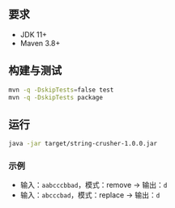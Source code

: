 ## 要求

- JDK 11+
- Maven 3.8+

## 构建与测试

```bash
mvn -q -DskipTests=false test
mvn -q -DskipTests package
```

## 运行

```bash
java -jar target/string-crusher-1.0.0.jar
```

### 示例

- 输入：`aabcccbbad`，模式：remove → 输出：`d`
- 输入：`abcccbad`，模式：replace → 输出：`d`
